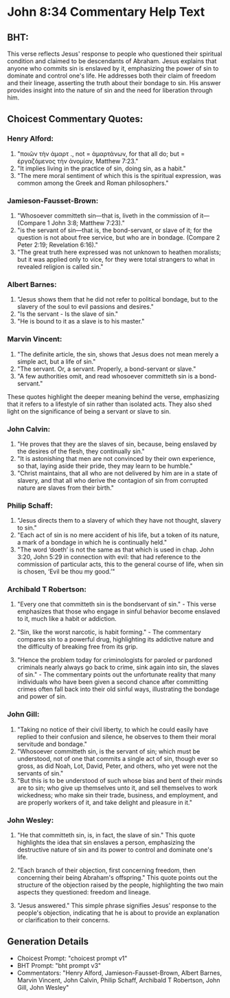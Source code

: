 # John 8:34 Commentary Help Text

## BHT:
This verse reflects Jesus' response to people who questioned their spiritual condition and claimed to be descendants of Abraham. Jesus explains that anyone who commits sin is enslaved by it, emphasizing the power of sin to dominate and control one's life. He addresses both their claim of freedom and their lineage, asserting the truth about their bondage to sin. His answer provides insight into the nature of sin and the need for liberation through him.

## Choicest Commentary Quotes:
### Henry Alford:
1. "ποιῶν τὴν ἁμαρτ ., not = ἁμαρτάνων, for that all do; but = ἐργαζόμενος τὴν ἀνομίαν, Matthew 7:23." 
2. "It implies living in the practice of sin, doing sin, as a habit."
3. "The mere moral sentiment of which this is the spiritual expression, was common among the Greek and Roman philosophers."

### Jamieson-Fausset-Brown:
1. "Whosoever committeth sin—that is, liveth in the commission of it—(Compare 1 John 3:8; Matthew 7:23)." 
2. "is the servant of sin—that is, the bond-servant, or slave of it; for the question is not about free service, but who are in bondage. (Compare 2 Peter 2:19; Revelation 6:16)." 
3. "The great truth here expressed was not unknown to heathen moralists; but it was applied only to vice, for they were total strangers to what in revealed religion is called sin."

### Albert Barnes:
1. "Jesus shows them that he did not refer to political bondage, but to the slavery of the soul to evil passions and desires."
2. "Is the servant - Is the slave of sin."
3. "He is bound to it as a slave is to his master."

### Marvin Vincent:
1. "The definite article, the sin, shows that Jesus does not mean merely a simple act, but a life of sin."
2. "The servant. Or, a servant. Properly, a bond-servant or slave."
3. "A few authorities omit, and read whosoever committeth sin is a bond-servant."

These quotes highlight the deeper meaning behind the verse, emphasizing that it refers to a lifestyle of sin rather than isolated acts. They also shed light on the significance of being a servant or slave to sin.

### John Calvin:
1. "He proves that they are the slaves of sin, because, being enslaved by the desires of the flesh, they continually sin."
2. "It is astonishing that men are not convinced by their own experience, so that, laying aside their pride, they may learn to be humble."
3. "Christ maintains, that all who are not delivered by him are in a state of slavery, and that all who derive the contagion of sin from corrupted nature are slaves from their birth."

### Philip Schaff:
1. "Jesus directs them to a slavery of which they have not thought, slavery to sin."
2. "Each act of sin is no mere accident of his life, but a token of its nature, a mark of a bondage in which he is continually held."
3. "The word ‘doeth’ is not the same as that which is used in chap. John 3:20, John 5:29 in connection with evil: that had reference to the commission of particular acts, this to the general course of life, when sin is chosen, ‘Evil be thou my good.’"

### Archibald T Robertson:
1. "Every one that committeth sin is the bondservant of sin." - This verse emphasizes that those who engage in sinful behavior become enslaved to it, much like a habit or addiction. 

2. "Sin, like the worst narcotic, is habit forming." - The commentary compares sin to a powerful drug, highlighting its addictive nature and the difficulty of breaking free from its grip. 

3. "Hence the problem today for criminologists for paroled or pardoned criminals nearly always go back to crime, sink again into sin, the slaves of sin." - The commentary points out the unfortunate reality that many individuals who have been given a second chance after committing crimes often fall back into their old sinful ways, illustrating the bondage and power of sin.

### John Gill:
1. "Taking no notice of their civil liberty, to which he could easily have replied to their confusion and silence, he observes to them their moral servitude and bondage."
2. "Whosoever committeth sin, is the servant of sin; which must be understood, not of one that commits a single act of sin, though ever so gross, as did Noah, Lot, David, Peter, and others, who yet were not the servants of sin."
3. "But this is to be understood of such whose bias and bent of their minds are to sin; who give up themselves unto it, and sell themselves to work wickedness; who make sin their trade, business, and employment, and are properly workers of it, and take delight and pleasure in it."

### John Wesley:
1. "He that committeth sin, is, in fact, the slave of sin." This quote highlights the idea that sin enslaves a person, emphasizing the destructive nature of sin and its power to control and dominate one's life.

2. "Each branch of their objection, first concerning freedom, then concerning their being Abraham's offspring." This quote points out the structure of the objection raised by the people, highlighting the two main aspects they questioned: freedom and lineage.

3. "Jesus answered." This simple phrase signifies Jesus' response to the people's objection, indicating that he is about to provide an explanation or clarification to their concerns.


## Generation Details
- Choicest Prompt: "choicest prompt v1"
- BHT Prompt: "bht prompt v3"
- Commentators: "Henry Alford, Jamieson-Fausset-Brown, Albert Barnes, Marvin Vincent, John Calvin, Philip Schaff, Archibald T Robertson, John Gill, John Wesley"
